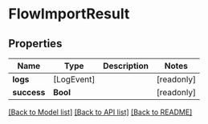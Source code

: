 # FlowImportResult

## Properties
Name | Type | Description | Notes
------------ | ------------- | ------------- | -------------
**logs** | [LogEvent] |  | [readonly] 
**success** | **Bool** |  | [readonly] 

[[Back to Model list]](../README.md#documentation-for-models) [[Back to API list]](../README.md#documentation-for-api-endpoints) [[Back to README]](../README.md)


